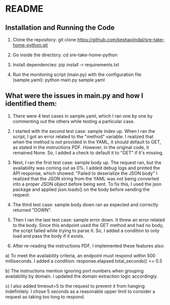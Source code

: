 # README

## Installation and Running the Code

1. Clone the repository:
   git clone https://github.com/keshavjindal/sre-take-home-python.git

2. Go inside the directory:
   cd sre-take-home-python

3. Install dependencies:
   pip install -r requirements.txt

4. Run the monitoring script (main.py) with the configuration file (sample.yaml):
   python main.py sample.yaml

## What were the issues in main.py and how I identified them:

1. There were 4 test cases in sample.yaml, which I ran one by one by commenting out the others while testing a particular case.

2. I started with the second test case: sample index up.
When I ran the script, I got an error related to the "method" variable. I realized that when the method is not provided in the YAML, it should default to GET, as stated in the instructions PDF. However, in the original code, it remained None. So, I added a check to default it to "GET" if it's missing.

3. Next, I ran the first test case: sample body up.
The request ran, but the availability was coming out as 0%. I added debug logs and printed the API response, which showed: "Failed to deserialize the JSON body"
I realized that the JSON string from the YAML was not being converted into a proper JSON object before being sent. To fix this, I used the json package and applied json.loads() on the body before sending the request.

4. The third test case: sample body down ran as expected and correctly returned "DOWN".

5. Then I ran the last test case: sample error down.
It threw an error related to the body. Since this endpoint used the GET method and had no body, the script failed while trying to parse it. So, I added a condition to only load and pass the body if it exists.

6. After re-reading the instructions PDF, I implemented these features also:

a) To meet the availability criteria, an endpoint must respond within 500 milliseconds. I added a condition: response.elapsed.total_seconds() <= 0.5

b) The instructions mention ignoring port numbers when grouping availability by domain. I updated the domain extraction logic accordingly.

c) I also added timeout=5 to the request to prevent it from hanging indefinitely. I chose 5 seconds as a reasonable upper limit to consider a request as taking too long to respond.